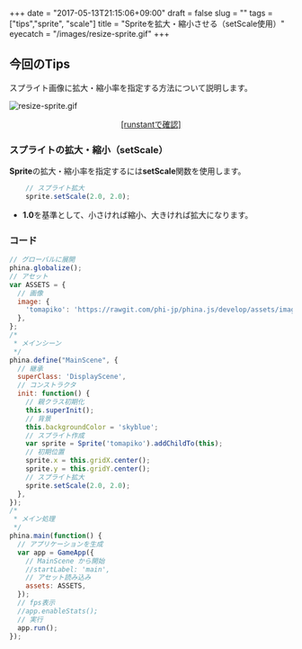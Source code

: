 +++
date = "2017-05-13T21:15:06+09:00"
draft = false
slug = ""
tags = ["tips","sprite", "scale"]
title = "Spriteを拡大・縮小させる（setScale使用）"
eyecatch = "/images/resize-sprite.gif"
+++ 

## 今回のTips
スプライト画像に拡大・縮小率を指定する方法について説明します。

![resize-sprite.gif](/images/resize-sprite.gif)

<center><a href="http://runstant.com/alkn203/projects/e7e075a0" target="_blank">[runstantで確認]</a></center>

### スプライトの拡大・縮小（setScale）
**Sprite**の拡大・縮小率を指定するには**setScale**関数を使用します。

```js
    // スプライト拡大
    sprite.setScale(2.0, 2.0);
```

* **1.0**を基準として、小さければ縮小、大きければ拡大になります。

### コード
```js
// グローバルに展開
phina.globalize();
// アセット
var ASSETS = {
  // 画像
  image: {
    'tomapiko': 'https://rawgit.com/phi-jp/phina.js/develop/assets/images/tomapiko.png',
  },
};
/*
 * メインシーン
 */
phina.define("MainScene", {
  // 継承
  superClass: 'DisplayScene',
  // コンストラクタ
  init: function() {
    // 親クラス初期化
    this.superInit();
    // 背景
    this.backgroundColor = 'skyblue';
    // スプライト作成
    var sprite = Sprite('tomapiko').addChildTo(this);
    // 初期位置
    sprite.x = this.gridX.center();
    sprite.y = this.gridY.center();
    // スプライト拡大
    sprite.setScale(2.0, 2.0);
  },
});
/*
 * メイン処理
 */
phina.main(function() {
  // アプリケーションを生成
  var app = GameApp({
    // MainScene から開始
    //startLabel: 'main',
    // アセット読み込み
    assets: ASSETS,
  });
  // fps表示
  //app.enableStats();
  // 実行
  app.run();
});
```
